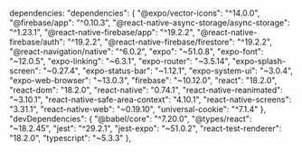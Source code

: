 dependencies:
  "dependencies": {
    "@expo/vector-icons": "^14.0.0",
    "@firebase/app": "^0.10.3",
    "@react-native-async-storage/async-storage": "^1.23.1",
    "@react-native-firebase/app": "^19.2.2",
    "@react-native-firebase/auth": "^19.2.2",
    "@react-native-firebase/firestore": "^19.2.2",
    "@react-navigation/native": "^6.0.2",
    "expo": "~51.0.8",
    "expo-font": "~12.0.5",
    "expo-linking": "~6.3.1",
    "expo-router": "~3.5.14",
    "expo-splash-screen": "~0.27.4",
    "expo-status-bar": "~1.12.1",
    "expo-system-ui": "~3.0.4",
    "expo-web-browser": "~13.0.3",
    "firebase": "~10.12.0",
    "react": "18.2.0",
    "react-dom": "18.2.0",
    "react-native": "0.74.1",
    "react-native-reanimated": "~3.10.1",
    "react-native-safe-area-context": "4.10.1",
    "react-native-screens": "3.31.1",
    "react-native-web": "~0.19.10",
    "universal-cookie": "^7.1.4"
  },
  "devDependencies": {
    "@babel/core": "^7.20.0",
    "@types/react": "~18.2.45",
    "jest": "^29.2.1",
    "jest-expo": "~51.0.2",
    "react-test-renderer": "18.2.0",
    "typescript": "~5.3.3"
  },
